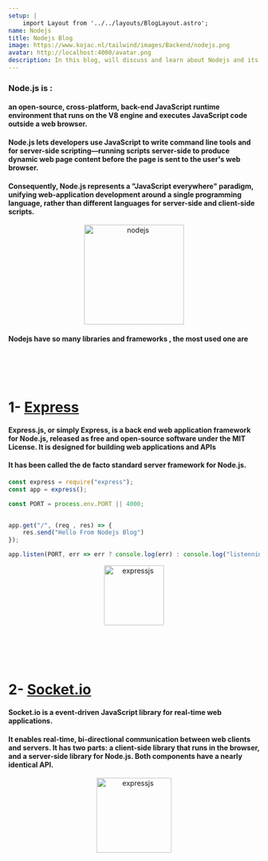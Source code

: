 ```yaml
---
setup: |
    import Layout from '../../layouts/BlogLayout.astro';
name: Nodejs
title: Nodejs Blog
image: https://www.kojac.nl/tailwind/images/Backend/nodejs.png
avatar: http://localhost:4000/avatar.png
description: In this blog, will discuss and learn about Nodejs and its use , the libraries and frameworks
---
```



### Node.js is :

#### an open-source, cross-platform, back-end JavaScript runtime environment that runs on the V8 engine and executes JavaScript code outside a web browser. 

#### Node.js lets developers use JavaScript to write command line tools and for server-side scripting—running scripts server-side to produce dynamic web page content before the page is sent to the user's web browser. 

#### Consequently, Node.js represents a "JavaScript everywhere" paradigm, unifying web-application development around a single programming language, rather than different languages for server-side and client-side scripts.

<p align="center">
<img src="https://www.kojac.nl/tailwind/images/Backend/nodejs.png" alt="nodejs" height="200" width="200" />
</p>


#### Nodejs have so many libraries and frameworks , the most used one are

# <br>


# 1- <a href="https://www.npmjs.com/package/express">Express</a>


#### Express.js, or simply Express, is a back end web application framework for Node.js, released as free and open-source software under the MIT License. It is designed for building web applications and APIs 

#### It has been called the de facto standard server framework for Node.js.
``` javascript
const express = require("express");
const app = express();

const PORT = process.env.PORT || 4000;


app.get("/", (req , res) => {
    res.send("Hello From Nodejs Blog")
});

app.listen(PORT, err => err ? console.log(err) : console.log("listenning"));

```
<p align="center">
<img src="https://expressjs.com/images/express-facebook-share.png" alt="expressjs" height="120">
</p>

# <br>

# 2- <a href="https://www.npmjs.com/package/socket.io">Socket.io</a>


#### Socket.io is a event-driven JavaScript library for real-time web applications. 

#### It enables real-time, bi-directional communication between web clients and servers. It has two parts: a client-side library that runs in the browser, and a server-side library for Node.js. Both components have a nearly identical API.

<p align="center">
<img src="https://miro.medium.com/max/812/0*xAADmPJN52Yy6XJV.jpg" alt="expressjs" height="150" >
</p>